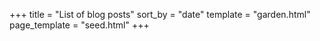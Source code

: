 +++
title = "List of blog posts"
sort_by = "date"
template = "garden.html"
page_template = "seed.html"
+++
